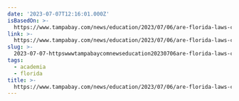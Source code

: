 ```yaml
---
date: '2023-07-07T12:16:01.000Z'
isBasedOn: >-
  https://www.tampabay.com/news/education/2023/07/06/are-florida-laws-chasing-university-faculty-away-some-see-brain-drain/
link: >-
  https://www.tampabay.com/news/education/2023/07/06/are-florida-laws-chasing-university-faculty-away-some-see-brain-drain/
slug: >-
  2023-07-07-httpswwwtampabaycomnewseducation20230706are-florida-laws-chasing-university-faculty-away-some-see-brain-drain
tags:
  - academia
  - florida
title: >-
  https://www.tampabay.com/news/education/2023/07/06/are-florida-laws-chasing-university-faculty-away-some-see-brain-drain/
---
```


